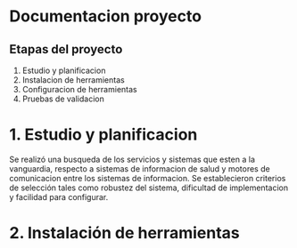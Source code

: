# Documentacion proyecto
## Etapas del proyecto
1. Estudio y planificacion
2. Instalacion de herramientas
3. Configuracion de herramientas
4. Pruebas de validacion
# 1. Estudio y planificacion
Se realizó una busqueda de los servicios y sistemas que esten a la vanguardia, respecto a sistemas de informacion de salud y motores de comunicacion entre los sistemas de informacion. Se establecieron criterios de selección tales como robustez del sistema, dificultad de implementacion y facilidad para configurar. 
# 2. Instalación de herramientas
